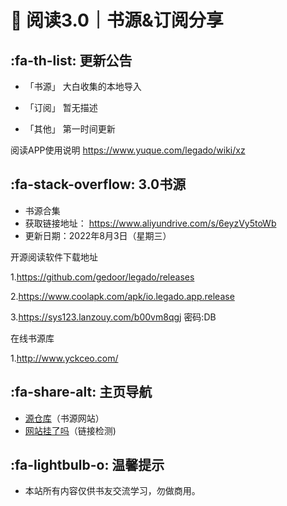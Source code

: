 # 📕 阅读3.0｜书源&订阅分享

##  :fa-th-list: 更新公告
- 「书源」
大白收集的本地导入

- 「订阅」
暂无描述

- 「其他」
第一时间更新

阅读APP使用说明
https://www.yuque.com/legado/wiki/xz

##  :fa-stack-overflow: 3.0书源
- 书源合集
- 获取链接地址：
https://www.aliyundrive.com/s/6eyzVy5toWb
- 更新日期：2022年8月3日（星期三）

开源阅读软件下载地址

1.https://github.com/gedoor/legado/releases

2.https://www.coolapk.com/apk/io.legado.app.release

3.https://sys123.lanzouy.com/b00vm8qgj
密码:DB

在线书源库

1.http://www.yckceo.com/


##   :fa-share-alt: 主页导航
- [源仓库](http://www.yckceo.com/)（书源网站）
- [网站挂了吗](https://gualemang.com/)（链接检测)


##  :fa-lightbulb-o: 温馨提示
- 本站所有内容仅供书友交流学习，勿做商用。
